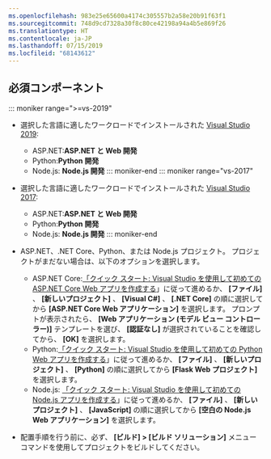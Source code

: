 ```yaml
---
ms.openlocfilehash: 983e25e65600a4174c305557b2a58e20b91f63f1
ms.sourcegitcommit: 748d9cd7328a30f8c80ce42198a94a4b5e869f26
ms.translationtype: HT
ms.contentlocale: ja-JP
ms.lasthandoff: 07/15/2019
ms.locfileid: "68143612"
---
```

## <a name="prerequisites"></a>必須コンポーネント

::: moniker range=">=vs-2019"

* 選択した言語に適したワークロードでインストールされた [Visual Studio 2019](https://visualstudio.microsoft.com/downloads/?utm_medium=microsoft&utm_source=docs.microsoft.com&utm_campaign=inline+link&utm_content=download+vs2019):
  * ASP.NET:**ASP.NET と Web 開発**
  * Python:**Python 開発**
  * Node.js: **Node.js 開発**
::: moniker-end
::: moniker range="vs-2017"
* 選択した言語に適したワークロードでインストールされた [Visual Studio 2017](https://visualstudio.microsoft.com/vs/older-downloads/?utm_medium=microsoft&utm_source=docs.microsoft.com&utm_campaign=vs+2017+download):
  * ASP.NET:**ASP.NET と Web 開発**
  * Python:**Python 開発**
  * Node.js: **Node.js 開発**
::: moniker-end

* ASP.NET、.NET Core、Python、または Node.js プロジェクト。 プロジェクトがまだない場合は、以下のオプションを選択します。
  * ASP.NET Core:[「クイック スタート: Visual Studio を使用して初めての ASP.NET Core Web アプリを作成する](../../ide/quickstart-aspnet-core.md)」に従って進めるか、 **[ファイル]** 、 **[新しいプロジェクト]** 、 **[Visual C#]** 、 **[.NET Core]** の順に選択してから **[ASP.NET Core Web アプリケーション]** を選択します。 プロンプトが表示されたら、 **[Web アプリケーション (モデル ビュー コントローラー)]** テンプレートを選び、 **[認証なし]** が選択されていることを確認してから、 **[OK]** を選択します。
  * Python:[「クイック スタート: Visual Studio を使用して初めての Python Web アプリを作成する](../../ide/quickstart-python.md)」に従って進めるか、 **[ファイル]** 、 **[新しいプロジェクト]** 、 **[Python]** の順に選択してから **[Flask Web プロジェクト]** を選択します。
  * Node.js: [「クイック スタート: Visual Studio を使用して初めての Node.js アプリを作成する](../../ide/quickstart-nodejs.md)」に従って進めるか、 **[ファイル]** 、 **[新しいプロジェクト]** 、 **[JavaScript]** の順に選択してから **[空白の Node.js Web アプリケーション]** を選択します。

* 配置手順を行う前に、必ず、 **[ビルド] > [ビルド ソリューション]** メニュー コマンドを使用してプロジェクトをビルドしてください。